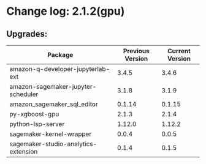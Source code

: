 # Change log: 2.1.2(gpu)

## Upgrades: 

Package | Previous Version | Current Version
---|---|---
amazon-q-developer-jupyterlab-ext|3.4.5|3.4.6
amazon-sagemaker-jupyter-scheduler|3.1.8|3.1.9
amazon_sagemaker_sql_editor|0.1.14|0.1.15
py-xgboost-gpu|2.1.3|2.1.4
python-lsp-server|1.12.0|1.12.2
sagemaker-kernel-wrapper|0.0.4|0.0.5
sagemaker-studio-analytics-extension|0.1.4|0.1.5
